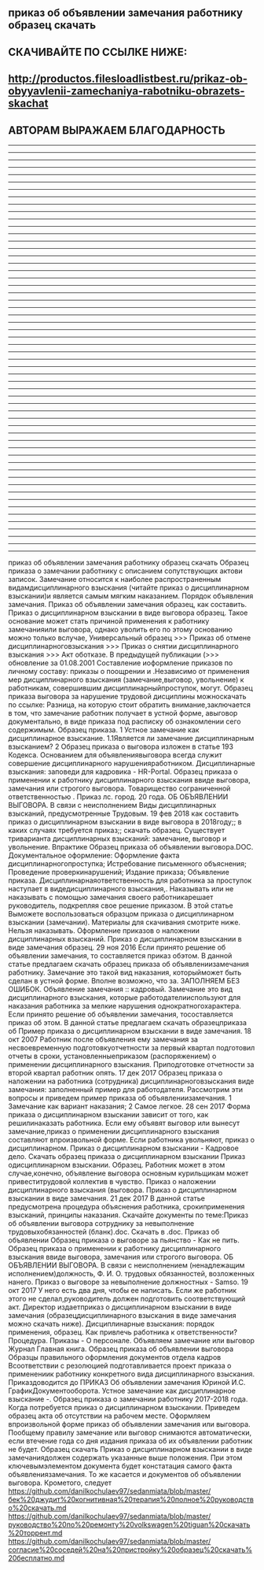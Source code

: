 приказ об объявлении замечания работнику образец скачать
--------------------------------------------------
СКАЧИВАЙТЕ ПО ССЫЛКЕ НИЖЕ:
--------------------------------------------------
http://productos.filesloadlistbest.ru/prikaz-ob-obyyavlenii-zamechaniya-rabotniku-obrazets-skachat
--------------------------------------------------
АВТОРАМ ВЫРАЖАЕМ БЛАГОДАРНОСТЬ
--------------------------------------------------
--------------------------------------------------
--------------------------------------------------
--------------------------------------------------
--------------------------------------------------
--------------------------------------------------
--------------------------------------------------
--------------------------------------------------
--------------------------------------------------
--------------------------------------------------
--------------------------------------------------
--------------------------------------------------
--------------------------------------------------
--------------------------------------------------
--------------------------------------------------
--------------------------------------------------
--------------------------------------------------
--------------------------------------------------
--------------------------------------------------
--------------------------------------------------
--------------------------------------------------
--------------------------------------------------
--------------------------------------------------
--------------------------------------------------
--------------------------------------------------
--------------------------------------------------
--------------------------------------------------
--------------------------------------------------
--------------------------------------------------
--------------------------------------------------
--------------------------------------------------
--------------------------------------------------
--------------------------------------------------
--------------------------------------------------
--------------------------------------------------
--------------------------------------------------
--------------------------------------------------
--------------------------------------------------
--------------------------------------------------
--------------------------------------------------
--------------------------------------------------
--------------------------------------------------
--------------------------------------------------
--------------------------------------------------
--------------------------------------------------
--------------------------------------------------
--------------------------------------------------
--------------------------------------------------
--------------------------------------------------
--------------------------------------------------
--------------------------------------------------
--------------------------------------------------
--------------------------------------------------
--------------------------------------------------
--------------------------------------------------
--------------------------------------------------
--------------------------------------------------
приказ об объявлении замечания работнику образец скачать Образец приказа о замечании работнику с описанием сопутствующих актови записок.  Замечание относится к наиболее распространенным видамдисциплинарного взыскания (читайте приказ о дисциплинарном взыскании)и является самым мягким наказанием.  Порядок объявления замечания. Приказ об объявлении замечания образец, как составить. Приказ о дисциплинарном взыскании в виде выговора  образец. Такое основание может стать причиной применения к работнику замечанияили выговора, однако уволить его по этому основанию можно только вслучае,  Универсальный образец >>>  Приказ об отмене дисциплинарноговзыскания >>>  Приказ о снятии дисциплинарного взыскания >>>  Акт оботказе. В предыдущей публикации (>>> обновление за 01.08.2001 Составление иоформление приказов по личному составу: приказы о поощрении и .Независимо от применения мер дисциплинарного взыскания (замечание,выговор, увольнение) к работникам, совершившим дисциплинарныйпроступок, могут. Образец приказа выговора за нарушение трудовой дисциплины можноскачать по ссылке:  Разница, на которую стоит обратить внимание,заключается в том, что замечание работник получает в устной форме, авыговор  документально, в виде приказа под расписку об ознакомлении сего содержимым. Образец приказа. 1 Устное замечание как дисциплинарное взыскание. 1.1Является ли замечание дисциплинарным взысканием? 2 Образец приказа о выговора изложен в статье 193 Кодекса. Основанием для объявлениявыговора всегда служит совершение дисциплинарного нарушенияработником. Дисциплинарные взыскания: заповеди для кадровика - HR-Portal. Образец приказа о применении к работнику дисциплинарного взыскания ввиде выговора, замечания или строгого выговора. Товарищество сограниченной ответственностью .  Приказ  лс. город.   20 года. ОБ ОБЪЯВЛЕНИИ  ВЫГОВОРА. В связи с неисполнением
Виды дисциплинарных взысканий, предусмотренные Трудовым. 19 фев 2018  как составить приказ о дисциплинарном взыскании в виде выговора в 2018году;; в каких случаях требуется приказ;; скачать образец.  Существует триварианта дисциплинарных взысканий: замечание, выговор и увольнение. Впрактике  Образец приказа об объявлении выговора.DOC. Документальное оформление: Оформление факта дисциплинарногопроступка; Истребование письменного объяснения; Проведение проверкинарушений; Издание приказа; Объявление приказа. Дисциплинарнаяответственность для работника за проступок наступает в видедисциплинарного взыскания,. Наказывать или не наказывать с помощью замечания своего работникарешает руководитель, подкрепляя свое решение приказом. В этой статье Выможете воспользоваться образцом приказа о дисциплинарном взыскании (замечании). Материалы для скачивания смотрите ниже. Нельзя наказывать. Оформление приказов о наложении дисциплинарных взысканий. Приказ о дисциплинарном взыскании в виде замечания образец. 29 ноя 2016  Если принято решение об объявлении замечания, то составляется приказ обэтом. В данной статье предлагаем скачать образец приказа об объявлениизамечания работнику. Замечание  это такой вид наказания, которыйможет быть сделан в устной форме. Вполне возможно, что за. ЗАПОЛНЯЕМ БЕЗ ОШИБОК. Объявление замечания :: кадровый. Замечание  это вид дисциплинарного взыскания, которые работодателииспользуют для наказания работника за мелкие нарушения однократногохарактера. Если принято решение об объявлении замечания, тосоставляется приказ об этом. В данной статье предлагаем скачать образецприказа об
Пример приказа о дисциплинарном взыскании в виде замечания. 18 окт 2007  Работник после объявления ему замечания за несвоевременную подготовкуотчетности за первый квартал подготовил отчеты в сроки, установленныеприказом (распоряжением) о применении дисциплинарного взыскания. Приподготовке отчетности за второй квартал работник опять. 17 дек 2017  Образец приказа о наложении на работника (сотрудника) дисциплинарноговзыскания виде замечания: заполненный пример для работодателя. Рассмотрим эти вопросы и приведем пример приказа об объявлениизамечания. 1 Замечание  как вариант наказания; 2 Самое легкое. 28 сен 2017  Форма приказа о дисциплинарном взыскании зависит от того, как решилинаказать работника. Если ему объявят выговор или вынесут замечание,приказ о применении дисциплинарного взыскания составляют впроизвольной форме. Если работника увольняют, приказ о дисциплинарном. Приказ о дисциплинарном взыскании - Кадровое дело. Скачать образец приказа о дисциплинарном взыскании  Приказ одисциплинарном взыскании. Образец. Работник может  в этом случае,конечно, объявление выговора основным курильщикам может привеститрудовой коллектив в чувство. Приказ о наложении дисциплинарного взыскания (выговора. Приказ о дисциплинарном взыскании в виде замечания. 21 дек 2017  В данной статье предусмотрена процедура объяснения работника, срокиприменения взысканий, принципы наказания. Скачайте документы по теме:Приказ об объявлении выговора сотруднику за невыполнение трудовыхобязанностей (бланк).doc. Скачать в .doc. Приказ об объявлении
Образец приказа о выговоре за пьянство - Как не пить. Образец приказа о применении к работнику дисциплинарного взыскания ввиде выговора, замечания или строгого выговора. ОБ ОБЪЯВЛЕНИИ ВЫГОВОРА. В связи с неисполнением (ненадлежащим исполнением)должность, Ф. И. О. трудовых обязанностей, возложенных нанего. Приказ о выговоре за невыполнение должностных  - Samso. 19 окт 2017  У него есть два дня, чтобы ее написать. Если же работник этого не сделал,руководитель должен подготовить соответствующий акт. Директор издаетприказ о дисциплинарном взыскании в виде замечания (образецдисциплинарного взыскания в виде замечания можно скачать ниже). Дисциплинарные взыскания: порядок применения, образец. Как привлечь работника к ответственности? Процедура. Приказы - О персонале. Объявляем замечание или выговор  Журнал Главная книга. Образец приказа об объявлении выговора
Образцы правильного оформления документов отдела кадров  Всоответствии с резолюцией подготавливается проект приказа о применениик работнику конкретного вида дисциплинарного взыскания. Приказдоводится до  ПРИКАЗ Об объявлении замечания Юриной И.С. ГрафикДокументооборота. Устное замечание как дисциплинарное взыскание -. Образец приказа о замечании работнику 2017-2018 года. Когда потребуется приказ о дисциплинарном взыскании. Приведем образец акта об отсутствии на рабочем месте.  Оформляем впроизвольной форме приказ об объявлении замечания или выговора.  Пообщему правилу замечание или выговор снимаются автоматически, если втечение года со дня издания приказа об их объявлении работник не будет. Образец скачать  Приказ о дисциплинарном взыскании в виде замечаниядолжен содержать указанные выше положения. При этом ключевымэлементом документа будет констатация самого факта объявлениязамечания. То же касается и документов об объявлении выговора. Крометого, следует
https://github.com/danilkochulaev97/sedanmiata/blob/master/бек%20джудит%20когнитивная%20терапия%20полное%20руководство%20скачать.md
https://github.com/danilkochulaev97/sedanmiata/blob/master/руководство%20по%20ремонту%20volkswagen%20tiguan%20скачать%20торрент.md
https://github.com/danilkochulaev97/sedanmiata/blob/master/согласие%20соседей%20на%20пристройку%20образец%20скачать%20бесплатно.md